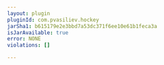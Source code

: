 ```yaml
---
layout: plugin
pluginId: com.pvasiliev.hockey
jarSha1: b615179e2e3bbd7a53dc371f6ee10e61b1feca3a
isJarAvailable: true
error: NONE
violations: []

---
```

